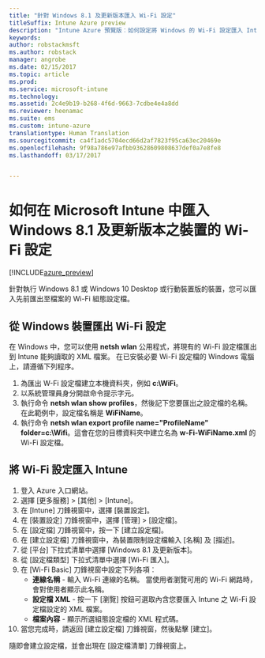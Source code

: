 ```yaml
---
title: "針對 Windows 8.1 及更新版本匯入 Wi-Fi 設定"
titleSuffix: Intune Azure preview
description: "Intune Azure 預覽版︰如何設定將 Windows 的 Wi-Fi 設定匯入 Intune Wi-Fi 設定檔。"
keywords: 
author: robstackmsft
ms.author: robstack
manager: angrobe
ms.date: 02/15/2017
ms.topic: article
ms.prod: 
ms.service: microsoft-intune
ms.technology: 
ms.assetid: 2c4e9b19-b268-4f6d-9663-7cdbe4e4a8dd
ms.reviewer: heenamac
ms.suite: ems
ms.custom: intune-azure
translationtype: Human Translation
ms.sourcegitcommit: ca4f1adc5704ecd66d2af7823f95ca63ec20469e
ms.openlocfilehash: 9f98a786e97afbb93628609808637def0a7e8fe8
ms.lasthandoff: 03/17/2017


---
```


# <a name="how-to-import-wi-fi-settings-for-windows-81-and-later-devices-in-microsoft-intune"></a>如何在 Microsoft Intune 中匯入 Windows 8.1 及更新版本之裝置的 Wi-Fi 設定

[!INCLUDE[azure_preview](../includes/azure_preview.md)]

針對執行 Windows 8.1 或 Windows 10 Desktop 或行動裝置版的裝置，您可以匯入先前匯出至檔案的 Wi-Fi 組態設定檔。

## <a name="export-wi-fi-settings-from-a-windows-device"></a>從 Windows 裝置匯出 Wi-Fi 設定

在 Windows 中，您可以使用 **netsh wlan** 公用程式，將現有的 Wi-Fi 設定檔匯出到 Intune 能夠讀取的 XML 檔案。 在已安裝必要 Wi-Fi 設定檔的 Windows 電腦上，請遵循下列程序。
1. 為匯出 W-Fi 設定檔建立本機資料夾，例如 **c:\WiFi**。
1. 以系統管理員身分開啟命令提示字元。
1. 執行命令 **netsh wlan show profiles**，然後記下您要匯出之設定檔的名稱。 在此範例中，設定檔名稱是 **WiFiName**。
1. 執行命令 **netsh wlan export profile name="ProfileName" folder=c:\Wifi**。這會在您的目標資料夾中建立名為 **w-Fi-WiFiName.xml** 的 Wi-Fi 設定檔。

## <a name="import-the-wi-fi-settings-into-intune"></a>將 Wi-Fi 設定匯入 Intune

1. 登入 Azure 入口網站。
2. 選擇 [更多服務]  >  [其他]  >  [Intune]。
3. 在 [Intune] 刀鋒視窗中，選擇 [裝置設定]。
2. 在 [裝置設定] 刀鋒視窗中，選擇 [管理]  >  [設定檔]。
3. 在 [設定檔] 刀鋒視窗中，按一下 [建立設定檔]。
4. 在 [建立設定檔] 刀鋒視窗中，為裝置限制設定檔輸入 [名稱] 及 [描述]。
5. 從 [平台] 下拉式清單中選擇 [Windows 8.1 及更新版本]。
6. 從 [設定檔類型] 下拉式清單中選擇 [Wi-Fi 匯入]。
7. 在 [Wi-Fi Basic] 刀鋒視窗中設定下列各項︰
    - **連線名稱** - 輸入 Wi-Fi 連線的名稱。 當使用者瀏覽可用的 Wi-Fi 網路時，會對使用者顯示此名稱。
    - **設定檔 XML** - 按一下 [瀏覽] 按鈕可選取內含您要匯入 Intune 之 Wi-Fi 設定檔設定的 XML 檔案。
    - **檔案內容** - 顯示所選組態設定檔的 XML 程式碼。
8. 當您完成時，請返回 [建立設定檔] 刀鋒視窗，然後點擊 [建立]。

隨即會建立設定檔，並會出現在 [設定檔清單] 刀鋒視窗上。

